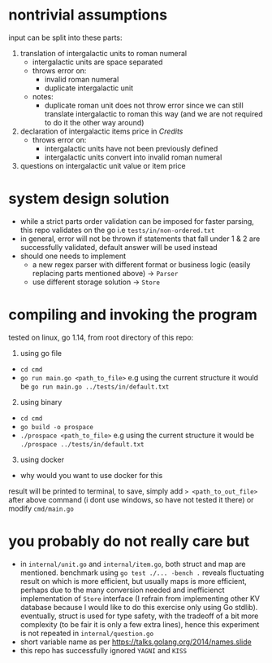 # nontrivial assumptions

input can be split into these parts:
1. translation of intergalactic units to roman numeral
    - intergalactic units are space separated
    - throws error on:
      - invalid roman numeral
      - duplicate intergalactic unit
    - notes:
      - duplicate roman unit does not throw error since we can still translate intergalactic to roman this way (and we are not required to do it the other way around)
2. declaration of intergalactic items price in _Credits_
    - throws error on:
      - intergalactic units have not been previously defined
      - intergalactic units convert into invalid roman numeral
3. questions on intergalactic unit value or item price

# system design solution

- while a strict parts order validation can be imposed for faster parsing, this repo validates on the go i.e `tests/in/non-ordered.txt`
- in general, error will not be thrown if statements that fall under 1 & 2 are successfully validated, default answer will be used instead
- should one needs to implement
    - a new regex parser with different format or business logic (easily replacing parts mentioned above) -> `Parser`
    - use different storage solution -> `Store`

# compiling and invoking the program

tested on linux, go 1.14, from root directory of this repo:
1. using go file
  - `cd cmd`
  - `go run main.go <path_to_file>` e.g using the current structure it would be `go run main.go ../tests/in/default.txt`
2. using binary
  - `cd cmd`
  - `go build -o prospace`
  - `./prospace <path_to_file>` e.g using the current structure it would be `./prospace ../tests/in/default.txt`
3. using docker
  - why would you want to use docker for this

result will be printed to terminal, to save, simply add `> <path_to_out_file>` after above command (i dont use windows, so have not tested it there) or modify `cmd/main.go`

# you probably do not really care but

- in `internal/unit.go` and `internal/item.go`, both struct and map are mentioned. benchmark using `go test ./... -bench .` reveals fluctuating result on which is more efficient, but usually maps is more efficient, perhaps due to the many conversion needed and inefficienct implementation of `Store` interface (I refrain from implementing other KV database because I would like to do this exercise only using Go stdlib). eventually, struct is used for type safety, with the tradeoff of a bit more complexity (to be fair it is only a few extra lines), hence this experiment is not repeated in `internal/question.go`
- short variable name as per https://talks.golang.org/2014/names.slide
- this repo has successfully ignored `YAGNI` and `KISS`
